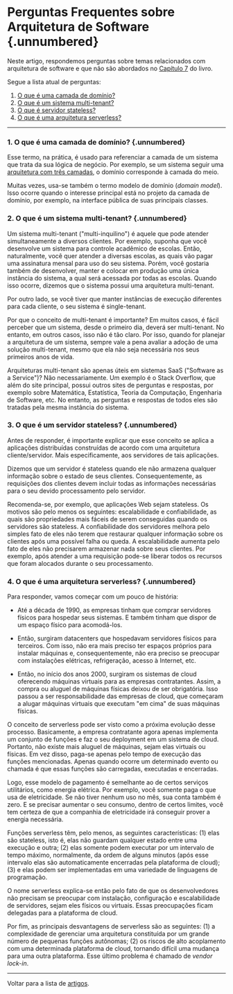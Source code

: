 # Perguntas Frequentes sobre Arquitetura de Software {.unnumbered}

Neste artigo, respondemos perguntas sobre temas relacionados com 
arquitetura de software e que não são abordados no 
[Capítulo 7](../cap7.html) do livro. 

Segue a lista atual de perguntas:

1. [O que é uma camada de domínio?](#o-que-%C3%A9-uma-camada-de-dom%C3%ADnio)
2. [O que é um sistema multi-tenant?](#o-que-%C3%A9-um-sistema-multi-tenant)
3. [O que é servidor stateless?](#o-que-%C3%A9-um-servidor-stateless)
4. [O que é uma arquitetura serverless?](#o-que-%C3%A9-uma-arquitetura-serverless)


* * * 

### 1. O que é uma camada de domínio? {.unnumbered}

Esse termo, na prática, é usado para referenciar a camada de um 
sistema que trata da sua lógica de negócio. Por exemplo, se um 
sistema seguir uma [arquitetura com três camadas](../cap7.html#arquitetura-em-tr%C3%AAs-camadas), o domínio corresponde 
à camada do meio.

Muitas vezes, usa-se também o termo modelo de domínio 
(*domain model*). Isso ocorre quando o interesse principal está no 
projeto da camada de domínio, por exemplo, na interface pública de 
suas principais classes. 


### 2. O que é um sistema multi-tenant? {.unnumbered}

Um sistema multi-tenant ("multi-inquilino") é aquele que pode 
atender simultaneamente a diversos clientes. Por exemplo, suponha 
que você desenvolve um sistema para controle acadêmico de escolas. 
Então, naturalmente, você quer atender a diversas escolas, as quais 
vão pagar uma assinatura mensal para uso do seu sistema. Porém, você 
gostaria também de desenvolver, manter e colocar em produção uma 
única instância do sistema, a qual será acessada por todas as escolas. 
Quando isso ocorre, dizemos que o sistema possui uma arquitetura 
multi-tenant.

Por outro lado, se você tiver que manter instâncias de execução 
diferentes para cada cliente, o seu sistema é single-tenant.

Por que o conceito de multi-tenant é importante? Em muitos casos,
é fácil perceber que um sistema, desde o primeiro dia, deverá
ser multi-tenant. No entanto, em outros casos, isso não é tão claro. 
Por isso, quando for planejar a arquitetura de um sistema, 
sempre vale a pena avaliar a adoção de uma solução multi-tenant, 
mesmo que ela não seja necessária nos seus primeiros anos 
de vida.

Arquiteturas multi-tenant são apenas úteis em sistemas SaaS
("Software as a Service")? Não necessariamente. Um exemplo é
o Stack Overflow, que além do site principal, possui outros
sites de perguntas e respostas, por exemplo sobre Matemática,
Estatística, Teoria da Computação, Engenharia de Software, etc.
No entanto, as perguntas e respostas de todos eles são 
tratadas pela mesma instância do sistema. 

### 3. O que é um servidor stateless? {.unnumbered}

Antes de responder, é importante explicar que esse conceito se 
aplica a aplicações distribuídas construídas de acordo com uma
arquitetura cliente/servidor. Mais especificamente, aos servidores 
de tais aplicações.

Dizemos que um servidor é stateless quando ele não armazena 
qualquer informação sobre o estado de seus clientes. 
Consequentemente, as requisições dos clientes devem incluir 
todas as informações necessárias para o seu devido processamento 
pelo servidor.

Recomenda-se, por exemplo, que aplicações Web sejam stateless. 
Os motivos são pelo menos os seguintes: escalabilidade e 
confiabilidade, as quais são propriedades mais fáceis de serem 
conseguidas quando os servidores são stateless. A confiabilidade 
dos servidores melhora pelo simples fato de eles não terem que 
restaurar qualquer informação sobre os clientes após uma 
possível falha ou queda. A escalabilidade aumenta pelo fato de 
eles não precisarem armazenar nada sobre seus clientes. 
Por exemplo, após atender a uma requisição pode-se liberar 
todos os recursos que foram alocados durante o seu processamento.


### 4. O que é uma arquitetura serverless? {.unnumbered}

Para responder, vamos começar com um pouco de história:

* Até a década de 1990, as empresas tinham que comprar servidores 
físicos para hospedar seus sistemas. E também tinham que dispor de 
um espaço físico para acomodá-los.

* Então, surgiram datacenters que hospedavam servidores físicos 
para terceiros. Com isso, não era mais preciso ter espaços próprios
para instalar máquinas e, consequentemente, não era preciso se 
preocupar com instalações elétricas, refrigeração, acesso à 
Internet, etc.

* Então, no início dos anos 2000, surgiram os sistemas de cloud 
oferecendo máquinas virtuais para as empresas contratantes. Assim,
a compra ou aluguel de máquinas físicas deixou de ser obrigatória. 
Isso passou a ser responsabilidade das empresas de cloud, que 
começaram a alugar máquinas virtuais que executam "em cima" de suas 
máquinas físicas. 

O conceito de serverless pode ser visto como a próxima evolução 
desse processo. Basicamente, a empresa contratante agora apenas 
implementa um conjunto de funções e faz o seu deployment em um 
sistema de cloud. Portanto, não existe mais aluguel de 
máquinas, sejam elas virtuais ou físicas. Em vez disso, paga-se apenas 
pelo tempo de execução das funções mencionadas. Apenas quando ocorre um 
determinado evento ou chamada é que essas funções são 
carregadas, executadas e encerradas.

Logo, esse modelo de pagamento é semelhante ao de certos serviços 
utilitários, como energia elétrica. Por exemplo, você somente paga o 
que usa de eletricidade. Se não tiver nenhum uso no mês, sua conta 
também é zero. E se precisar aumentar o seu consumo, dentro de certos 
limites, você tem certeza de que a companhia de eletricidade irá 
conseguir prover a energia necessária.

Funções serverless têm, pelo menos, as seguintes características:
(1) elas são stateless, isto é, elas não guardam qualquer estado entre 
uma execução e outra; (2) elas somente podem executar por um intervalo de
tempo máximo, normalmente, da ordem de alguns minutos (após esse 
intervalo elas são automaticamente encerradas pela plataforma de cloud); 
(3) e elas podem ser implementadas em uma variedade de linguagens de 
programação.

O nome serverless explica-se então pelo fato de que os desenvolvedores
não precisam se preocupar com instalação, configuração e 
escalabilidade de servidores, sejam eles físicos ou virtuais.
Essas preocupações ficam delegadas para a plataforma de 
cloud.

Por fim, as principais desvantagens de serverless são as seguintes:
(1) a complexidade de gerenciar uma arquitetura constituída por um
grande número de pequenas funções autônomas; (2) os riscos de alto
acoplamento com uma determinada plataforma de cloud, tornando
difícil uma mudança para uma outra plataforma. Esse último 
problema é chamado de *vendor lock-in*.

* * * 

Voltar para a lista de [artigos](./artigos.html).
